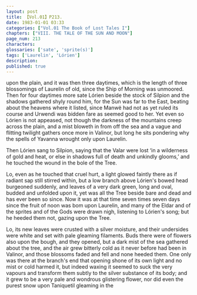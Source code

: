 ```yaml
---
layout: post
title: 【Vol.01】P213.
date: 1983-01-01 03:33
categories: ["Vol.01 The Book of Lost Tales I"]
chapters: ["VIII. THE TALE OF THE SUN AND MOON"]
page_num: 213
characters: 
glossaries: ['sate', 'sprite(s)']
tags: ['Laurelin', 'Lórien']
description: 
published: true
---
```


<p style="text-indent: 0;">
upon the plain, and it was then three daytimes, which is the length of three blossomings of Laurelin of old, since the Ship of Morning was unmoored. Then for four daytimes more sate Lórien beside the stock of Silpion and the shadows gathered shyly round him, for the Sun was far to the East, beating about the heavens where it listed, since Manwë had not as yet ruled its course and Urwendi was bidden fare as seemed good to her. Yet even so Lórien is not appeased, not though the darkness of the mountains creep across the plain, and a mist bloweth in from off the sea and a vague and flitting twilight gathers once more in Valinor, but long he sits pondering why the spells of Yavanna wrought only upon Laurelin.
</p>

Then Lórien sang to Silpion, saying that the Valar were lost ‘in a wilderness of gold and heat, or else in shadows full of death and unkindly glooms,’ and he touched the wound in the bole of the Tree.

Lo, even as he touched that cruel hurt, a light glowed faintly there as if radiant sap still stirred within, but a low branch above Lórien's bowed head burgeoned suddenly, and leaves of a very dark green, long and oval, budded and unfolded upon it, yet was all the Tree beside bare and dead and has ever been so since. Now it was at that time seven times seven days since the fruit of noon was bom upon Laurelin, and many of the Eldar and of the sprites and of the Gods were drawn nigh, listening to Lórien's song; but he heeded them not, gazing upon the Tree.

Lo, its new leaves were crusted with a silver moisture, and their undersides were white and set with pale gleaming filaments. Buds there were of flowers also upon the bough, and they opened, but a dark mist of the sea gathered about the tree, and the air grew bitterly cold as it never before had been in Valinor, and those blossoms faded and fell and none heeded them. One only was there at the branch's end that opening shone of its own light and no mist or cold harmed it, but indeed waxing it seemed to suck the very vapours and transform them subtly to the silver substance of its body; and it grew to be a very pale and wondrous glistering flower, nor did even the purest snow upon Taniquetil gleaming in the

